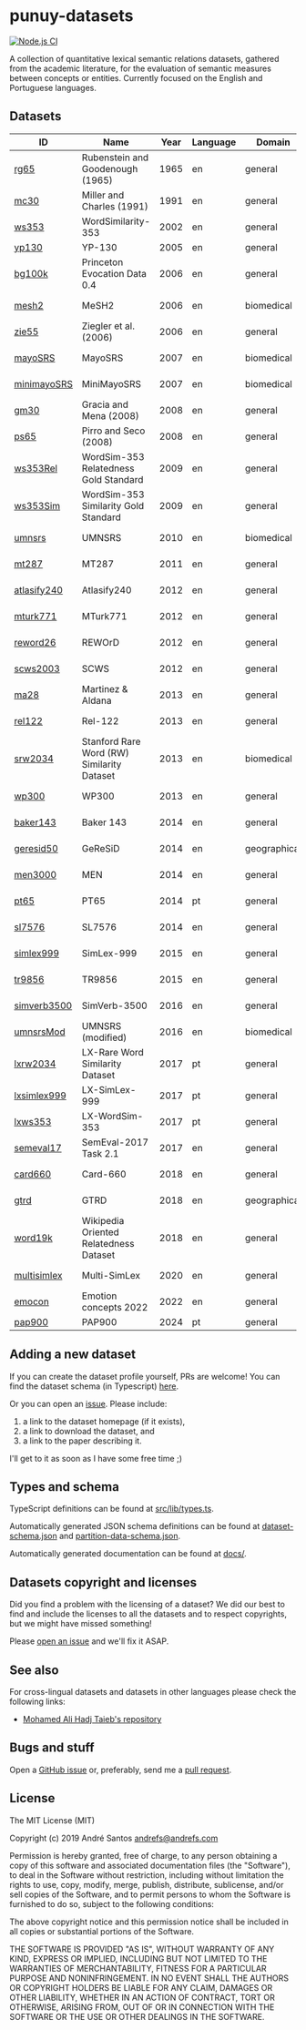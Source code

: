 # punuy-datasets

[![Node.js CI](https://github.com/andrefs/punuy-datasets/actions/workflows/node.js.yml/badge.svg)](https://github.com/andrefs/punuy-datasets/actions/workflows/node.js.yml)

A collection of quantitative lexical semantic relations datasets, gathered from the academic literature, for the evaluation of semantic measures between concepts or entities. Currently focused on the English and Portuguese languages.

## Datasets

<!-- datasets-section-start -->
<!-- Automatically generated by ./src/scripts/update-readme.ts -->

| ID                                    | Name                                       | Year | Language | Domain       | Sim/Rel | References                                                                                                                                                                                                                                                  |
| ------------------------------------- | ------------------------------------------ | ---- | -------- | ------------ | ------- | ----------------------------------------------------------------------------------------------------------------------------------------------------------------------------------------------------------------------------------------------------------- |
| [rg65](./profiles/rg65)               | Rubenstein and Goodenough (1965)           | 1965 | en       | general      | sim     | [paper 📑](https://dl.acm.org/doi/pdf/10.1145/365628.365657), [website 🌐](https://dl.acm.org/doi/pdf/10.1145/365628.365657)                                                                                                                                |
| [mc30](./profiles/mc30)               | Miller and Charles (1991)                  | 1991 | en       | general      | sim     | [paper 📑](https://sci-hub.se/https://doi.org/10.1080/01690969108406936)                                                                                                                                                                                    |
| [ws353](./profiles/ws353)             | WordSimilarity-353                         | 2002 | en       | general      | sim     | [paper 📑](https://www.cs.tau.ac.il/~ruppin/p116-finkelstein.pdf), [website 🌐](https://www.cs.technion.ac.il/~gabr/resources/data/wordsim353/)                                                                                                             |
| [yp130](./profiles/yp130)             | YP-130                                     | 2005 | en       | general      | sim     | [paper 📑](http://david.wardpowers.info/Research/AI/papers/200601-GWC-VerbSimWN.pdf)                                                                                                                                                                        |
| [bg100k](./profiles/bg100k)           | Princeton Evocation Data 0.4               | 2006 | en       | general      | sim     | [paper 📑](https://citeseerx.ist.psu.edu/document?repid=rep1&type=pdf&doi=bfeebec5eb0aacd24eb91c94687dfe47b461f5b4), [website 🌐](https://wordnet.cs.princeton.edu/downloads/evocation/release-0.4)                                                         |
| [mesh2](./profiles/mesh2)             | MeSH2                                      | 2006 | en       | biomedical   | sim     | [paper 📑](https://users.uop.gr/~praftop/papers/pdf/wms06-PVHR.pdf), [website 🌐](https://www.intelligence.tuc.gr/similarity/datasets.php)                                                                                                                  |
| [zie55](./profiles/zie55)             | Ziegler et al. (2006)                      | 2006 | en       | general      | rel     | [paper 📑](https://web.archive.org/web/20070824183036id_/http://www.informatik.uni-freiburg.de/~ksimon/papers/CIKM-06-Proximity.pdf)                                                                                                                        |
| [mayoSRS](./profiles/mayoSRS)         | MayoSRS                                    | 2007 | en       | biomedical   | rel     | [paper 📑](https://www.sciencedirect.com/science/article/pii/S1532046406000645?via%3Dihub), [website 🌐](https://conservancy.umn.edu/handle/11299/196265)                                                                                                   |
| [minimayoSRS](./profiles/minimayoSRS) | MiniMayoSRS                                | 2007 | en       | biomedical   | rel     | [paper 📑](https://www.sciencedirect.com/science/article/pii/S1532046406000645?via%3Dihub), [website 🌐](https://conservancy.umn.edu/handle/11299/196265)                                                                                                   |
| [gm30](./profiles/gm30)               | Gracia and Mena (2008)                     | 2008 | en       | general      | rel     | [paper 📑](https://oa.upm.es/6549/1/Web-based_Measure.pdf)                                                                                                                                                                                                  |
| [ps65](./profiles/ps65)               | Pirro and Seco (2008)                      | 2008 | en       | general      | sim     | [paper 📑](https://dl.acm.org/doi/abs/10.1007/978-3-540-88873-4_25)                                                                                                                                                                                         |
| [ws353Rel](./profiles/ws353Rel)       | WordSim-353 Relatedness Gold Standard      | 2009 | en       | general      | rel     | [paper 📑](https://aclanthology.org/N09-1003.pdf), [website 🌐](http://alfonseca.org/eng/research/wordsim353.html)                                                                                                                                          |
| [ws353Sim](./profiles/ws353Sim)       | WordSim-353 Similarity Gold Standard       | 2009 | en       | general      | sim     | [paper 📑](https://aclanthology.org/N09-1003.pdf), [website 🌐](http://alfonseca.org/eng/research/wordsim353.html)                                                                                                                                          |
| [umnsrs](./profiles/umnsrs)           | UMNSRS                                     | 2010 | en       | biomedical   | rel/sim | [paper 📑](https://www.ncbi.nlm.nih.gov/pmc/articles/PMC3041430/pdf/amia-2010_sympproc_0572.pdf), [website 🌐](https://conservancy.umn.edu/handle/11299/196265)                                                                                             |
| [mt287](./profiles/mt287)             | MT287                                      | 2011 | en       | general      | rel     | [paper 📑](http://www.kiraradinsky.com/files/Radinsky-TemporalSemantics.pdf), [website 🌐](http://www.kiraradinsky.com/Datasets.html)                                                                                                                       |
| [atlasify240](./profiles/atlasify240) | Atlasify240                                | 2012 | en       | general      | rel     | [paper 📑](https://www.brenthecht.com/papers/bhecht_sigir2012_ExpSpatialization_SRplusE.pdf), [website 🌐](https://users.cs.northwestern.edu/~ddowney/data_code.html)                                                                                       |
| [mturk771](./profiles/mturk771)       | MTurk771                                   | 2012 | en       | general      | rel     | [paper 📑](https://www-ai.cs.tu-dortmund.de/LEHRE/FACHPROJEKT/WS1213/WordCorrelations.pdf), [website 🌐](http://www2.mta.ac.il/~gideon/datasets/mturk_771.html)                                                                                             |
| [reword26](./profiles/reword26)       | REWOrD                                     | 2012 | en       | general      | rel     | [paper 📑](https://cdn.aaai.org/ojs/8107/8107-13-11634-1-2-20201228.pdf), [website 🌐](https://relwod.wordpress.com/datasets/)                                                                                                                              |
| [scws2003](./profiles/scws2003)       | SCWS                                       | 2012 | en       | general      | rel     | [paper 📑](https://aclanthology.org/P12-1092.pdf), [website 🌐](https://ai.stanford.edu/~ehhuang/)                                                                                                                                                          |
| [ma28](./profiles/ma28)               | Martinez & Aldana                          | 2013 | en       | general      | sim     | [paper 📑](https://hal.science/hal-01628399/file/article.pdf), [website 🌐](https://hal.science/hal-01628399/file/article.pdf)                                                                                                                              |
| [rel122](./profiles/rel122)           | Rel-122                                    | 2013 | en       | general      | rel     | [paper 📑](https://aclanthology.org/P13-2154.pdf), [website 🌐](https://www.cs.ucf.edu/~seansz/rel-122/)                                                                                                                                                    |
| [srw2034](./profiles/srw2034)         | Stanford Rare Word (RW) Similarity Dataset | 2013 | en       | biomedical   | sim     | [paper 📑](https://nlp.stanford.edu/~lmthang/data/papers/conll13_morpho.pdf), [website 🌐](https://nlp.stanford.edu/~lmthang/morphoNLM/)                                                                                                                    |
| [wp300](./profiles/wp300)             | WP300                                      | 2013 | en       | general      | sim     | [paper 📑](https://www.microsoft.com/en-us/research/wp-content/uploads/2016/02/CIKM841-Li.pdf), [website 🌐](http://adapt.seiee.sjtu.edu.cn/similarity/)                                                                                                    |
| [baker143](./profiles/baker143)       | Baker 143                                  | 2014 | en       | general      | sim     | [paper 📑](https://aclanthology.org/D14-1034.pdf), [website 🌐](https://github.com/sb895/verb-similarity-dataset)                                                                                                                                           |
| [geresid50](./profiles/geresid50)     | GeReSiD                                    | 2014 | en       | geographical | rel/sim | [paper 📑](https://arxiv.org/pdf/1402.3371), [website 🌐](https://github.com/ucd-spatial/Datasets/tree/master/geresid-geo_relatedness_similarity_dataset)                                                                                                   |
| [men3000](./profiles/men3000)         | MEN                                        | 2014 | en       | general      | rel     | [paper 📑](https://core.ac.uk/download/pdf/35317232.pdf), [website 🌐](https://staff.fnwi.uva.nl/e.bruni/MEN)                                                                                                                                               |
| [pt65](./profiles/pt65)               | PT65                                       | 2014 | pt       | general      | rel     | [paper 📑](https://hal.science/hal-02089290/file/leitzkegranada_22675.pdf), [website 🌐](http://www.inf.pucrs.br/linatural/wikimodels/similarity.html)                                                                                                      |
| [sl7576](./profiles/sl7576)           | SL7576                                     | 2014 | en       | general      | sim     | [paper 📑](https://aclanthology.org/P14-1068.pdf), [website 🌐](https://sites.google.com/view/carinasilberer)                                                                                                                                               |
| [simlex999](./profiles/simlex999)     | SimLex-999                                 | 2015 | en       | general      | sim     | [paper 📑](https://aclanthology.org/J15-4004.pdf), [website 🌐](https://fh295.github.io/simlex.html)                                                                                                                                                        |
| [tr9856](./profiles/tr9856)           | TR9856                                     | 2015 | en       | general      | rel     | [paper 📑](https://aclanthology.org/P15-2069.pdf), [website 🌐](https://developer.ibm.com/exchanges/data/all/multi-word-term-relatedness-benchmark/)                                                                                                        |
| [simverb3500](./profiles/simverb3500) | SimVerb-3500                               | 2016 | en       | general      | sim     | [paper 📑](https://aclanthology.org/D16-1235.pdf), [website 🌐](https://www.repository.cam.ac.uk/items/8a568201-0fa4-4e54-81b1-f920102492ea)                                                                                                                |
| [umnsrsMod](./profiles/umnsrsMod)     | UMNSRS (modified)                          | 2016 | en       | biomedical   | rel/sim | [paper 📑](https://academic.oup.com/bioinformatics/article/32/23/3635/2525643), [website 🌐](https://conservancy.umn.edu/handle/11299/196265)                                                                                                               |
| [lxrw2034](./profiles/lxrw2034)       | LX-Rare Word Similarity Dataset            | 2017 | pt       | general      | sim     | [paper 📑](https://www.grupocole.org/cole/library/ps/QueCarRodGarSilCorRenPerCamBra2017a.pdf), [website 🌐](https://portulanclarin.net/repository/browse/lx-rare-word-similarity-dataset/f8dd0332e6d911e6a2aa782bcb074135a226cf379cf746a8976dd3420f5a2813/) |
| [lxsimlex999](./profiles/lxsimlex999) | LX-SimLex-999                              | 2017 | pt       | general      | sim     | [paper 📑](https://www.grupocole.org/cole/library/ps/QueCarRodGarSilCorRenPerCamBra2017a.pdf), [website 🌐](https://portulanclarin.net/repository/browse/lx-simlex-999/4ab1ea58e6d311e6a2aa782bcb0741351e920e18429e4d3e9d229a58030812fe/)                   |
| [lxws353](./profiles/lxws353)         | LX-WordSim-353                             | 2017 | pt       | general      | rel     | [paper 📑](https://www.grupocole.org/cole/library/ps/QueCarRodGarSilCorRenPerCamBra2017a.pdf), [website 🌐](https://portulanclarin.net/repository/browse/lx-wordsim-353/c4e08b72e6dd11e6a2aa782bcb074135a5ac38ba70a14fb3adbd5782b21dacb0/)                  |
| [semeval17](./profiles/semeval17)     | SemEval-2017 Task 2.1                      | 2017 | en       | general      | sim     | [paper 📑](https://aclanthology.org/S17-2002.pdf), [website 🌐](https://alt.qcri.org/semeval2017/task2/)                                                                                                                                                    |
| [card660](./profiles/card660)         | Card-660                                   | 2018 | en       | general      | sim     | [paper 📑](https://pilehvar.github.io/card-660/Card-660.pdf), [website 🌐](https://pilehvar.github.io/card-660/)                                                                                                                                            |
| [gtrd](./profiles/gtrd)               | GTRD                                       | 2018 | en       | geographical | rel     | [paper 📑](https://pdfs.semanticscholar.org/f8f1/b82386147b6a9142b2cff2dc662a3e614d80.pdf), [website 🌐](https://github.com/czgbjy/GTRD)                                                                                                                    |
| [word19k](./profiles/word19k)         | Wikipedia Oriented Relatedness Dataset     | 2018 | en       | general      | rel     | [paper 📑](https://aclanthology.org/L18-1408.pdf), [website 🌐](https://developer.ibm.com/exchanges/data/all/wikipedia-oriented-relatedness/)                                                                                                               |
| [multisimlex](./profiles/multisimlex) | Multi-SimLex                               | 2020 | en       | general      | sim     | [paper 📑](https://multisimlex.com/Multi-SimLex-Paper.pdf), [website 🌐](https://multisimlex.com/)                                                                                                                                                          |
| [emocon](./profiles/emocon)           | Emotion concepts 2022                      | 2022 | en       | general      | sim     | [paper 📑](https://escholarship.org/content/qt8vj3d366/qt8vj3d366.pdf), [website 🌐](https://dataverse.harvard.edu/dataset.xhtml?persistentId=doi:10.7910/DVN/6DPPKH)                                                                                       |
| [pap900](./profiles/pap900)           | PAP900                                     | 2024 | pt       | general      | rel/sim | [website 🌐](https://github.com/andrefs/PAP900)                                                                                                                                                                                                             |

<!-- datasets-section-end -->

## Adding a new dataset

If you can create the dataset profile yourself, PRs are welcome!
You can find the dataset schema (in Typescript) [here](./src/lib/types.ts).

Or you can open an [issue](https://github.com/andrefs/punuy-datasets/issues). Please include:

1. a link to the dataset homepage (if it exists),
1. a link to download the dataset, and
1. a link to the paper describing it.

I'll get to it as soon as I have some free time ;)

## Types and schema

TypeScript definitions can be found at [src/lib/types.ts](src/lib/types.ts).

Automatically generated JSON schema definitions can be found at [dataset-schema.json](dataset-schema.json) and [partition-data-schema.json](partition-data-schema.json).

Automatically generated documentation can be found at [docs/](docs/).

## Datasets copyright and licenses

Did you find a problem with the licensing of a dataset? We did our best to find and include the licenses to all the datasets and to respect copyrights, but we might have missed something!

Please [open an issue](https://github.com/andrefs/punuy-datasets/issues) and we'll fix it ASAP.

## See also

For cross-lingual datasets and datasets in other languages please check the following links:

- [Mohamed Ali Hadj Taieb's repository](https://github.com/MohamedAliHadjTaieb/Semantic-measure-assessment-review-study)

## Bugs and stuff

Open a [GitHub issue](https://github.com/andrefs/punuy-datasets/issues) or, preferably, send me a [pull request](https://github.com/andrefs/punuy-datasets/pulls).

## License

The MIT License (MIT)

Copyright (c) 2019 André Santos <andrefs@andrefs.com>

Permission is hereby granted, free of charge, to any person obtaining a copy of
this software and associated documentation files (the "Software"), to deal in
the Software without restriction, including without limitation the rights to
use, copy, modify, merge, publish, distribute, sublicense, and/or sell copies of
the Software, and to permit persons to whom the Software is furnished to do so,
subject to the following conditions:

The above copyright notice and this permission notice shall be included in all
copies or substantial portions of the Software.

THE SOFTWARE IS PROVIDED "AS IS", WITHOUT WARRANTY OF ANY KIND, EXPRESS OR
IMPLIED, INCLUDING BUT NOT LIMITED TO THE WARRANTIES OF MERCHANTABILITY, FITNESS
FOR A PARTICULAR PURPOSE AND NONINFRINGEMENT. IN NO EVENT SHALL THE AUTHORS OR
COPYRIGHT HOLDERS BE LIABLE FOR ANY CLAIM, DAMAGES OR OTHER LIABILITY, WHETHER
IN AN ACTION OF CONTRACT, TORT OR OTHERWISE, ARISING FROM, OUT OF OR IN
CONNECTION WITH THE SOFTWARE OR THE USE OR OTHER DEALINGS IN THE SOFTWARE.
